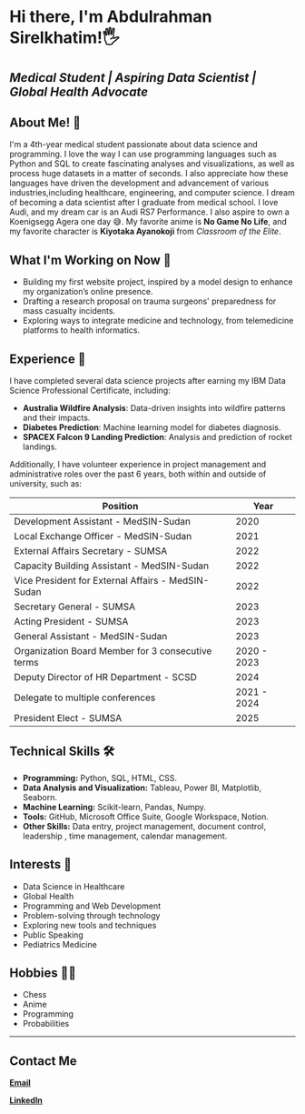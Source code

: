 # Hi there, I'm Abdulrahman Sirelkhatim!🖐

## *Medical Student | Aspiring Data Scientist | Global Health Advocate*

## About Me! 👦

I'm a 4th-year medical student passionate about data science and programming.
I love the way I can use programming languages such as Python and SQL to create
fascinating analyses and visualizations, as well as process huge datasets in a
matter of seconds. I also appreciate how these languages have driven the
development and advancement of various industries,including healthcare,
engineering, and computer science. I dream of becoming a data scientist after I
graduate from medical school. I love Audi, and my dream car is an Audi RS7
Performance. I also aspire to own a Koenigsegg Agera one day 😅.
My favorite anime is **No Game No Life**, and my favorite character is
**Kiyotaka Ayanokoji** from *Classroom of the Elite*.

## What I'm Working on Now 🎯

- Building my first website project, inspired by a model design to enhance my
organization’s online presence.
- Drafting a research proposal on trauma surgeons' preparedness for mass
casualty incidents.
- Exploring ways to integrate medicine and technology, from telemedicine
platforms to health informatics.

## Experience 💼

I have completed several data science projects after earning my IBM Data Science
 Professional Certificate, including:

- **Australia Wildfire Analysis**: Data-driven insights into wildfire patterns
and their impacts.
- **Diabetes Prediction**: Machine learning model for diabetes diagnosis.
- **SPACEX Falcon 9 Landing Prediction**: Analysis and prediction of rocket
landings.

Additionally, I have volunteer experience in project management and
administrative roles over the past 6 years, both within and outside of
university, such as:

| Position                                          | Year        |
|---------------------------------------------------|-------------|
| Development Assistant - MedSIN-Sudan              | 2020        |
| Local Exchange Officer - MedSIN-Sudan             | 2021        |
| External Affairs Secretary - SUMSA                | 2022        |
| Capacity Building Assistant - MedSIN-Sudan        | 2022        |
| Vice President for External Affairs - MedSIN-Sudan| 2022        |
| Secretary General - SUMSA                         | 2023        |
| Acting President - SUMSA                          | 2023        |
| General Assistant - MedSIN-Sudan                  | 2023        |
| Organization Board Member for 3 consecutive terms | 2020 - 2023 |
| Deputy Director of HR Department - SCSD           | 2024        |
| Delegate to multiple conferences                  | 2021 - 2024 |
| President Elect - SUMSA                           | 2025        |

## Technical Skills 🛠

- **Programming:** Python, SQL, HTML, CSS.
- **Data Analysis and Visualization:** Tableau, Power BI, Matplotlib, Seaborn.
- **Machine Learning:** Scikit-learn, Pandas, Numpy.
- **Tools:** GitHub, Microsoft Office Suite, Google Workspace, Notion.
- **Other Skills:** Data entry, project management, document control, leadership
, time management, calendar management.

## Interests 🚀

- Data Science in Healthcare
- Global Health
- Programming and Web Development
- Problem-solving through technology
- Exploring new tools and techniques
- Public Speaking
- Pediatrics Medicine

## Hobbies 👨‍🔧

- Chess
- Anime
- Programming
- Probabilities

---

## **Contact Me**

[**Email**](mailto:abdulrahmanalsir4@gmail.com)

[**LinkedIn**](https://www.linkedin.com/in/abdulrahman-sirelkhatim-18585b22a)
